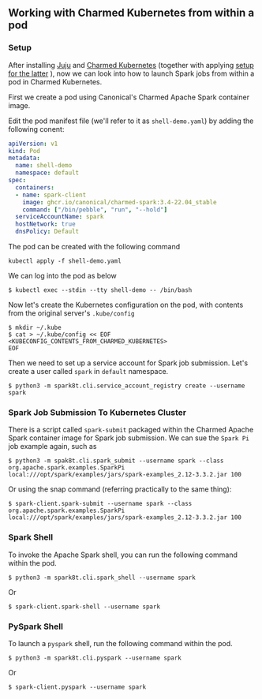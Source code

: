 ## Working with Charmed Kubernetes from within a pod

### Setup

After installing [Juju](https://juju.is/docs/olm/install-juju) and [Charmed Kubernetes](https://ubuntu.com/kubernetes/docs/install-manual) (together with applying [setup for the latter](https://ubuntu.com/kubernetes/docs/operations) ), now we can look into how to launch Spark jobs from within a pod in Charmed Kubernetes.

First  we create a pod using Canonical's Charmed Apache Spark container image.

Edit the pod manifest file (we'll refer to it as ```shell-demo.yaml```) by adding the following conent:

```yaml
apiVersion: v1
kind: Pod
metadata:
  name: shell-demo
  namespace: default
spec:
  containers:
  - name: spark-client
    image: ghcr.io/canonical/charmed-spark:3.4-22.04_stable
    command: ["/bin/pebble", "run", "--hold"]
  serviceAccountName: spark
  hostNetwork: true
  dnsPolicy: Default
```

The pod can be created with the following command
```shell
kubectl apply -f shell-demo.yaml
```

We can log into the pod as below

```shell
$ kubectl exec --stdin --tty shell-demo -- /bin/bash 
```

Now let's create the Kubernetes configuration on the pod, with contents from the original server's `.kube/config` 

```shell
$ mkdir ~/.kube
$ cat > ~/.kube/config << EOF
<KUBECONFIG_CONTENTS_FROM_CHARMED_KUBERNETES>
EOF
```

Then we need to set up a service account for Spark job submission. Let's create a user called ```spark``` in ```default``` namespace.

```shell
$ python3 -m spark8t.cli.service_account_registry create --username spark
```

### Spark Job Submission To Kubernetes Cluster

There is a script called ```spark-submit``` packaged within the Charmed Apache Spark container image for Spark job submission. We can sue the ```Spark Pi``` job example again, such as
```shell
$ python3 -m spak8t.cli.spark_submit --username spark --class org.apache.spark.examples.SparkPi local:///opt/spark/examples/jars/spark-examples_2.12-3.3.2.jar 100
```
Or using the snap command (referring practically to the same thing):
```shell
$ spark-client.spark-submit --username spark --class org.apache.spark.examples.SparkPi local:///opt/spark/examples/jars/spark-examples_2.12-3.3.2.jar 100
```

### Spark Shell

To invoke the Apache Spark shell, you can run the following command within the pod.

```shell
$ python3 -m spark8t.cli.spark_shell --username spark
```
Or
```shell
$ spark-client.spark-shell --username spark
```

### PySpark Shell

To launch a `pyspark` shell, run the following command within the pod.

```shell
$ python3 -m spark8t.cli.pyspark --username spark
```
Or
```shell
$ spark-client.pyspark --username spark
```